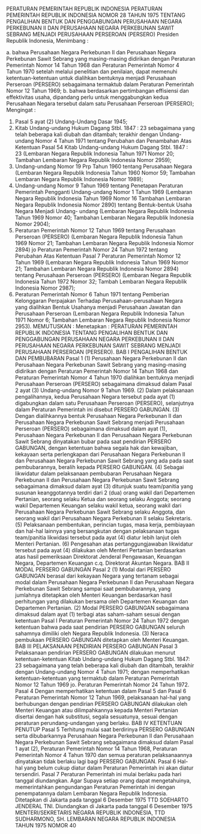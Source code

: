  PERATURAN PEMERINTAH REPUBLIK INDONESIA PERATURAN PEMERINTAH REPUBLIK INDONESIA NOMOR 28 TAHUN 1975 TENTANG PENGALIHAN BENTUK DAN PENGGABUNGAN PERUSAHAAN NEGARA PERKEBUNAN II DAN PERUSAHAAN NEGARA PERKEBUNAN SAWIT SEBRANG MENJADI PERUSAHAAN PERSEROAN (PERSERO) Presiden Republik Indonesia,
Menimbang :

a. bahwa Perusahaan Negara Perkebunan II dan Perusahaan Negara Perkebunan Sawit Sebrang yang masing-masing didirikan dengan Peraturan Pemerintah Nomor 14 Tahun 1968 dan Peraturan Pemerintah Nomor 4 Tahun 1970 setelah melalui penelitian dan penilaian, dapat memenuhi ketentuan-ketentuan untuk dialihkan bentuknya menjadi Perusahaan Perseroan (PERSERO) sebagaimana termaktub dalam Peraturan Pemerintah Nomor 12 Tahun 1969;
b. bahwa berdasarkan pertimbangan effisiensi dan effektivitas usaha, dipandang perlu untuk menggabungkan kedua Perusahaan Negara tersebut dalam satu Perusahaan Perseroan (PERSERO);
Mengingat :

1. Pasal 5 ayat (2) Undang-Undang Dasar 1945;
2. Kitab Undang-undang Hukum Dagang Stbl. 1847 : 23 sebagaimana yang telah beberapa kali diubah dan ditambah; terakhir dengan Undang-undang Nomor 4 Tahun 1971 tentang Perubahan dan Penambahan Atas Ketentuan Pasal 54 Kitab Undang-undang Hukum Dagang Stbl. 1847 : 23 (Lembaran Negara Republik Indonesia Tahun 1971 Nomor 20; Tambahan Lembaran Negara Republik Indonesia Nomor 2959);
3. Undang-undang Nomor 19 Prp Tahun 1960 tentang Perusahaan Negara (Lembaran Negara Republik Indonesia Tahun 1960 Nomor 59; Tambahan Lembaran Negara Republik Indonesia Nomor 1989);
4. Undang-undang Nomor 9 Tahun 1969 tentang Penetapan Peraturan Pemerintah Pengganti Undang-undang Nomor 1 Tahun 1969 (Lembaran Negara Republik Indonesia Tahun 1969 Nomor 16 Tambahan Lembaran Negara Republik Indonesia Nomor 2890) tentang Bentuk-bentuk Usaha Negara Menjadi Undang- undang (Lembaran Negara Republik Indonesia Tahun 1969 Nomor 40; Tambahan Lembaran Negara Republik Indonesia Nomor 2904);
5. Peraturan Pemerintah Nomor 12 Tahun 1969 tentang Perusahaan Perseroan (PERSERO) (Lembaran Negara Republik Indonesia Tahun 1969 Nomor 21; Tambahan Lembaran Negara Republik Indonesia Nomor 2894) jo Peraturan Pemerintah Nomor 24 Tahun 1972 tentang Perubahan Atas Ketentuan Pasal 7 Peraturan Pemerintah Nomor 12 Tahun 1969 (Lembaran Negara Republik Indonesia Tahun 1969 Nomor 21; Tambahan Lembaran Negara Republik Indonesia Nomor 2894) tentang Perusahaan Perseroan (PERSERO) (Lembaran Negara Republik Indonesia Tahun 1972 Nomor 32; Tambah Lembaran Negara Republik Indonesia Nomor 2987);
6. Peraturan Pemerintah Nomor 6 Tahun 1971 tentang Pemberian Kelonggaran Perpajakan Terhadap Perusahaan-perusahaan Negara yang dialihkan Bentuk Usahanya menjadi Perusahaan Jawatan dan Perusahaan Perseroan (Lembaran Negara Republik Indonesia Tahun 1971 Nomor 6; Tambahan Lembaran Negara Republik Indonesia Nomor 2953).
MEMUTUSKAN :
 Menetapkan : PERATURAN PEMERINTAH REPUBLIK INDONESIA TENTANG PENGALIHAN BENTUK DAN PENGGABUNGAN PERUSAHAAN NEGARA PERKEBUNAN II DAN PERUSAHAAN NEGARA PERKEBUNAN SAWIT SEBRANG MENJADI PERUSAHAAN PERSEROAN (PERSERO).
BAB I PENGALIHAN BENTUK DAN PEMBUBARAN
Pasal 1
(1) Perusahaan Negara Perkebunan II dan Perusahaan Negara Perkebunan Sawit Sebrang yang masing-masing didirikan dengan Peraturan Pemerintah Nomor 14 Tahun 1968 dan Peraturan Pemerintah Nomor 4 Tahun 1970 dialihkan bentuknya menjadi Perusahaan Perseroan (PERSERO) sebagaimana dimaksud dalam Pasal 2 ayat (3) Undang-undang Nomor 9 Tahun 1969.
(2) Dalam pelaksanaan pengalihannya, kedua Perusahaan Negara tersebut pada ayat (1) digabungkan dalam satu Perusahaan Perseroan (PERSERO), selanjutnya dalam Peraturan Pemerintah ini disebut PERSERO GABUNGAN.
(3) Dengan dialihkannya bentuk Perusahaan Negara Perkebunan II dan Perusahaan Negara Perkebunan Sawit Sebrang menjadi Perusahaan Perseroan (PERSERO) sebagaimana dimaksud dalam ayat (1), Perusahaan Negara Perkebunan II dan Perusahaan Negara Perkebunan Sawit Sebrang dinyatakan bubar pada saat pendirian PERSERO GABUNGAN, dengan ketentuan bahwa segala hak dan kewajiban, kekayaan serta perlengkapan dari Perusahaan Negara Perkebunan II dan Perusahaan Negara Perkebunan Sawit Sebrang yang ada pada saat pembubarannya, beralih kepada PERSERO GABUNGAN.
(4) Sebagai likwidatur dalam pelaksanaan pembubaran Perusahaan Negara Perkebunan II dan Perusahaan Negara Perkebunan Sawit Sebrang sebagaimana dimaksud dalam ayat (3) ditunjuk suatu team/panitia yang susunan keanggotannya terdiri dari 2 (dua) orang wakil dari Departemen Pertanian, seorang selaku Ketua dan seorang selaku Anggota; seorang wakil Departemen Keuangan selaku wakil ketua, seorang wakil dari Perusahaan Negara Perkebunan Sawit Sebrang selaku Anggota, dan seorang wakil dari Perusahaan Negara Perkebunan II selaku Sekretaris.
(5) Pelaksanaan pembentukan, perincian tugas, masa kerja, pembiayaan dan hal-hal lainnya yang bersangkutan dengan pelaksanaan tugas team/panitia likwidasi tersebut pada ayat (4) diatur lebih lanjut oleh Menteri Pertanian.
(6) Pengesahan atas pertanggungjawaban likwidatur tersebut pada ayat (4) dilakukan oleh Menteri Pertanian berdasarkan atas hasil pemeriksaan Direktorat Jenderal Pengawasan, Keuangan Negara, Departemen Keuangan c.q. Direktorat Akuntan Negara.
BAB II MODAL PERSERO GABUNGAN
Pasal 2
(1) Modal dari PERSERO GABUNGAN berasal dari kekayaan Negara yang tertanam sebagai modal dalam Perusahaan Negara Perkebunan II dan Perusahaan Negara Perkebunan Sawit Sebrang sampai saat pembubarannya, yang jumlahnya ditetapkan oleh Menteri Keuangan berdasarkan hasil perhitungan yang dilakukan bersama oleh Departemen Keuangan dan Departemen Pertanian.
(2) Modal PERSERO GABUNGAN sebagaimana dimaksud dalam ayat (1) terbagi atas saham-saham sesuai dengan ketentuan Pasal I Peraturan Pemerintah Nomor 24 Tahun 1972 dengan ketentuan bahwa pada saat pendirian PERSERO GABUNGAN seluruh sahamnya dimiliki oleh Negara Republik Indonesia.
(3) Neraca pembukaan PERSERO GABUNGAN ditetapkan oleh Menteri Keuangan.
BAB III PELAKSANAAN PENDIRIAN PERSERO GABUNGAN
Pasal 3
Pelaksanaan pendirian PERSERO GABUNGAN dilakukan menurut ketentuan-ketentuan Kitab Undang-undang Hukum Dagang Stbl. 1847: 23 sebagaimana yang telah beberapa kali diubah dan ditambah, terakhir dengan Undang-undang Nomor 4 Tahun 1971; dengan memperhatikan ketentuan-ketentuan yang termaktub dalam Peraturan Pemerintah Nomor 12 Tahun 1969 jo. Peraturan Pemerintah Nomor 24 Tahun 1972.
Pasal 4
Dengan memperhatikan ketentuan dalam Pasal 5 dan Pasal 6 Peraturan Pemerintah Nomor 12 Tahun 1969, pelaksanaan hal-hal yang berhubungan dengan pendirian PERSERO GABUNGAN dilakukan oleh Menteri Keuangan atau dilimpahkannya kepada Menteri Pertanian disertai dengan hak substitusi, segala sesuatunya, sesuai dengan peraturan perundang-undangan yang berlaku.
BAB IV KETENTUAN PENUTUP
Pasal 5
Terhitung mulai saat berdirinya PERSERO GABUNGAN serta dibubarkannya Perusahaan Negara Perkebunan II dan Perusahaan Negara Perkebunan Sawit Sebrang sebagaimana dimaksud dalam Pasal 1 ayat (2), Peraturan Pemerintah Nomor 14 Tahun 1968, Peraturan Pemerintah Nomor 4 Tahun 1970 dan semua peraturan pelaksanaannya dinyatakan tidak berlaku lagi bagi PERSERO GABUNGAN.
Pasal 6
Hal-hal yang belum cukup diatur dalam Peraturan Pemerintah ini akan diatur tersendiri.
Pasal 7
Peraturan Pemerintah ini mulai berlaku pada hari tanggal diundangkan. Agar Supaya setiap orang dapat mengetahuinya, memerintahkan pengundangan Peraturan Pemerintah ini dengan penempatannya dalam Lembaran Negara Republik Indonesia. Ditetapkan di Jakarta pada tanggal 6 Desember 1975 TTD SOEHARTO JENDERAL TNI. Diundangkan di Jakarta pada tanggal 6 Desember 1975 MENTERI/SEKRETARIS NEGARA REPUBLIK INDONESIA, TTD SUDHARMONO, SH. LEMBARAN NEGARA REPUBLIK INDONESIA TAHUN 1975 NOMOR 40